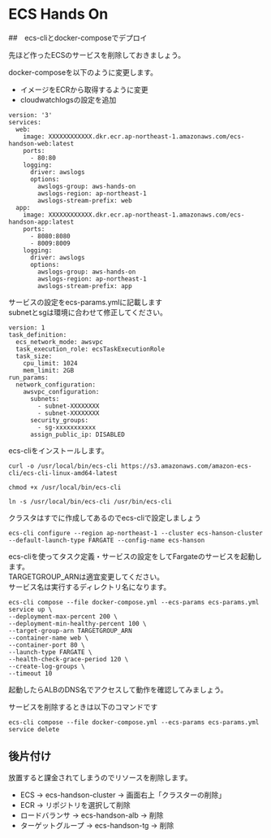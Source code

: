 # ECS Hands On


##　ecs-cliとdocker-composeでデプロイ

先ほど作ったECSのサービスを削除しておきましょう。  

docker-composeを以下のように変更します。  

* イメージをECRから取得するように変更
* cloudwatchlogsの設定を追加

```
version: '3'
services:
  web:
    image: XXXXXXXXXXXX.dkr.ecr.ap-northeast-1.amazonaws.com/ecs-handson-web:latest
    ports:
      - 80:80
    logging:
      driver: awslogs
      options: 
        awslogs-group: aws-hands-on
        awslogs-region: ap-northeast-1
        awslogs-stream-prefix: web
  app:
    image: XXXXXXXXXXXX.dkr.ecr.ap-northeast-1.amazonaws.com/ecs-handson-app:latest
    ports:
      - 8080:8080
      - 8009:8009
    logging:
      driver: awslogs
      options: 
        awslogs-group: aws-hands-on
        awslogs-region: ap-northeast-1
        awslogs-stream-prefix: app
```

サービスの設定をecs-params.ymlに記載します  
subnetとsgは環境に合わせて修正してください。

```
version: 1
task_definition:
  ecs_network_mode: awsvpc
  task_execution_role: ecsTaskExecutionRole
  task_size:
    cpu_limit: 1024
    mem_limit: 2GB
run_params:
  network_configuration:
    awsvpc_configuration:
      subnets:
        - subnet-XXXXXXXX
        - subnet-XXXXXXXX
      security_groups:
        - sg-xxxxxxxxxxx
      assign_public_ip: DISABLED
```

ecs-cliをインストールします。

```
curl -o /usr/local/bin/ecs-cli https://s3.amazonaws.com/amazon-ecs-cli/ecs-cli-linux-amd64-latest
```

```
chmod +x /usr/local/bin/ecs-cli
```

```
ln -s /usr/local/bin/ecs-cli /usr/bin/ecs-cli
```

クラスタはすでに作成してあるのでecs-cliで設定しましょう

```
ecs-cli configure --region ap-northeast-1 --cluster ecs-hanson-cluster --default-launch-type FARGATE --config-name ecs-hanson
```

ecs-cliを使ってタスク定義・サービスの設定をしてFargateのサービスを起動します。  
TARGETGROUP_ARNは適宜変更してください。  
サービス名は実行するディレクトリ名になります。  

```
ecs-cli compose --file docker-compose.yml --ecs-params ecs-params.yml service up \
--deployment-max-percent 200 \
--deployment-min-healthy-percent 100 \
--target-group-arn TARGETGROUP_ARN
--container-name web \
--container-port 80 \
--launch-type FARGATE \
--health-check-grace-period 120 \
--create-log-groups \
--timeout 10
```

起動したらALBのDNS名でアクセスして動作を確認してみましょう。

サービスを削除するときは以下のコマンドです

```
ecs-cli compose --file docker-compose.yml --ecs-params ecs-params.yml service delete
```

## 後片付け

放置すると課金されてしまうのでリソースを削除します。

* ECS → ecs-handson-cluster → 画面右上「クラスターの削除」
* ECR → リポジトリを選択して削除
* ロードバランサ → ecs-handson-alb → 削除
* ターゲットグループ → ecs-handson-tg → 削除
